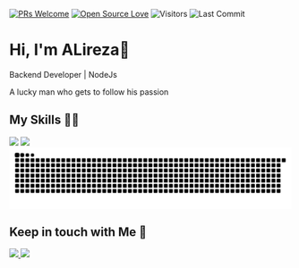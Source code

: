 [![PRs Welcome](https://img.shields.io/badge/PRs-welcome-blue.svg?style=flat&logo=github)](https://github.com/alireza-msvi13)
[![Open Source Love](https://img.shields.io/badge/Open%20Source-%E2%99%A1-blue)](https://github.com/alireza-msvi13)
<img alt="Visitors" src="https://komarev.com/ghpvc/?username=alireza-msvi13&style=flat&labelColor=black&logo=github&label=PROFILE+VIEWS&color=blue"/>
<img alt="Last Commit" src="https://img.shields.io/github/last-commit/alireza-msvi13/alireza-msvi13?logo=markdown&label=LAST+UPDATE&color=blue&style=flat">

Hi, I'm ALireza👋
======

Backend Developer | NodeJs

A lucky man who gets to follow his passion

## My Skills 🎲🧩

<img src="https://skillicons.dev/icons?i=javascript,ts,nodejs,express,nestjs,mongodb,mysql,postgres,sequelize,redis"/>
 
<img src="https://skillicons.dev/icons?i=react,nextjs,git,graphql,docker,linux,rabbitmq,kafka,jset"/>

<img align="center" src="https://raw.githubusercontent.com/plexpt/plexpt/snake/github-snake.svg">

## Keep in touch with Me 🤙

<p align="left">
  <a href="https://t.me/Alireza_msvi13" target="_blank">
  <img src="https://img.shields.io/badge/Telegram-2CA5E0?style=for-the-badge&logo=telegram&logoColor=white" />
 </a>
 <a href="mailto:alireza.msvi1313@gmail.com" target="_blank">
  <img src="https://img.shields.io/badge/-Mail-red?style=for-the-badge&logo=gmail&logoColor=white" />
 </a>
  <br />
</p>
